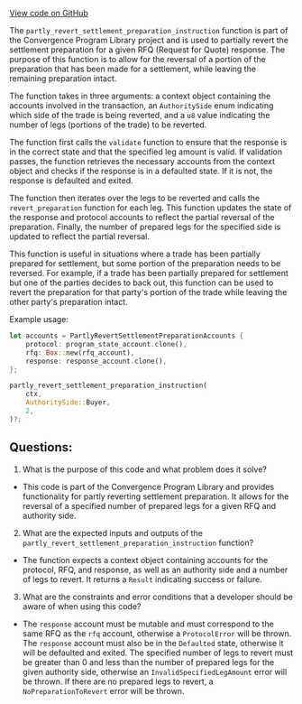 [View code on GitHub](https://github.com/convergence-rfq/convergence-program-library/rfq/program/src/instructions/rfq/partly_revert_settlement_preparation.rs)

The `partly_revert_settlement_preparation_instruction` function is part of the Convergence Program Library project and is used to partially revert the settlement preparation for a given RFQ (Request for Quote) response. The purpose of this function is to allow for the reversal of a portion of the preparation that has been made for a settlement, while leaving the remaining preparation intact. 

The function takes in three arguments: a context object containing the accounts involved in the transaction, an `AuthoritySide` enum indicating which side of the trade is being reverted, and a `u8` value indicating the number of legs (portions of the trade) to be reverted. 

The function first calls the `validate` function to ensure that the response is in the correct state and that the specified leg amount is valid. If validation passes, the function retrieves the necessary accounts from the context object and checks if the response is in a defaulted state. If it is not, the response is defaulted and exited. 

The function then iterates over the legs to be reverted and calls the `revert_preparation` function for each leg. This function updates the state of the response and protocol accounts to reflect the partial reversal of the preparation. Finally, the number of prepared legs for the specified side is updated to reflect the partial reversal. 

This function is useful in situations where a trade has been partially prepared for settlement, but some portion of the preparation needs to be reversed. For example, if a trade has been partially prepared for settlement but one of the parties decides to back out, this function can be used to revert the preparation for that party's portion of the trade while leaving the other party's preparation intact. 

Example usage:

```rust
let accounts = PartlyRevertSettlementPreparationAccounts {
    protocol: program_state_account.clone(),
    rfq: Box::new(rfq_account),
    response: response_account.clone(),
};

partly_revert_settlement_preparation_instruction(
    ctx,
    AuthoritySide::Buyer,
    2,
)?;
```
## Questions: 
 1. What is the purpose of this code and what problem does it solve?
- This code is part of the Convergence Program Library and provides functionality for partly reverting settlement preparation. It allows for the reversal of a specified number of prepared legs for a given RFQ and authority side.

2. What are the expected inputs and outputs of the `partly_revert_settlement_preparation_instruction` function?
- The function expects a context object containing accounts for the protocol, RFQ, and response, as well as an authority side and a number of legs to revert. It returns a `Result` indicating success or failure.

3. What are the constraints and error conditions that a developer should be aware of when using this code?
- The `response` account must be mutable and must correspond to the same RFQ as the `rfq` account, otherwise a `ProtocolError` will be thrown. The `response` account must also be in the `Defaulted` state, otherwise it will be defaulted and exited. The specified number of legs to revert must be greater than 0 and less than the number of prepared legs for the given authority side, otherwise an `InvalidSpecifiedLegAmount` error will be thrown. If there are no prepared legs to revert, a `NoPreparationToRevert` error will be thrown.